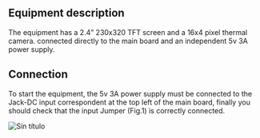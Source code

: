 ## Equipment description
The equipment has a 2.4” 230x320 TFT screen and a 16x4 pixel thermal camera.
connected directly to the main board and an independent 5v 3A power supply.
## Connection
To start the equipment, the 5v 3A power supply must be connected to the Jack-DC input
correspondent at the top left of the main board, finally you should check
that the input Jumper (Fig.1) is correctly connected.

![Sin título](https://user-images.githubusercontent.com/117228370/232904213-d81561f2-6446-4a92-93fd-a7fd56af7e78.png)
